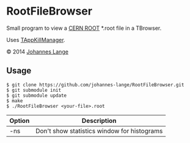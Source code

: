 RootFileBrowser
==============

Small program to view a [CERN ROOT](http://root.cern.ch) *.root file in a TBrowser.

Uses [TAppKillManager](https://github.com/johannes-lange/TAppKillManager).

&copy; 2014 [Johannes Lange](https://johannes-lange.github.io)

Usage
-----

<pre><code>$ git clone https://github.com/johannes-lange/RootFileBrowser.git
$ git submodule init
$ git submodule update
$ make
$ ./RootFileBrowser &lt;your-file&gt;.root </code></pre>

|Option | Description                                |
|-------|--------------------------------------------|
|-ns    | Don't show statistics window for histograms|
 
